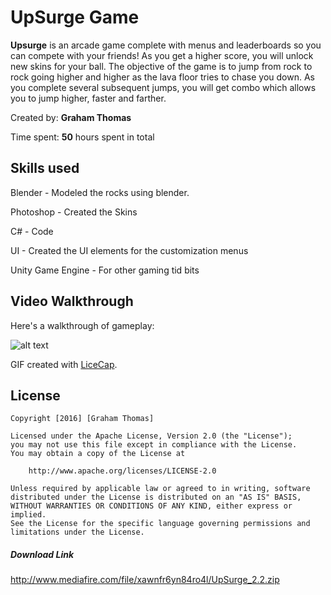 # UpSurge Game

**Upsurge** is an arcade game complete with menus and leaderboards so you can compete with your friends! As you get a higher score, you will unlock new skins for your ball. The objective of the game is to jump from rock to rock going higher and higher as the lava floor tries to chase you down. As you complete several subsequent jumps, you will get combo which allows you to jump higher, faster and farther.

Created by: **Graham Thomas**

Time spent: **50** hours spent in total

## Skills used

Blender - Modeled the rocks using blender. 

Photoshop - Created the Skins

C# - Code

UI - Created the UI elements for the customization menus

Unity Game Engine - For other gaming tid bits

## Video Walkthrough

Here's a walkthrough of gameplay:

![alt text](https://github.com/GrahamMThomas/UpSurge/blob/master/upsurge_gameplay.gif "Demo")

GIF created with [LiceCap](http://www.cockos.com/licecap/).


## License

    Copyright [2016] [Graham Thomas]

    Licensed under the Apache License, Version 2.0 (the "License");
    you may not use this file except in compliance with the License.
    You may obtain a copy of the License at

        http://www.apache.org/licenses/LICENSE-2.0

    Unless required by applicable law or agreed to in writing, software
    distributed under the License is distributed on an "AS IS" BASIS,
    WITHOUT WARRANTIES OR CONDITIONS OF ANY KIND, either express or implied.
    See the License for the specific language governing permissions and
    limitations under the License.

##### Download Link
http://www.mediafire.com/file/xawnfr6yn84ro4l/UpSurge_2.2.zip
